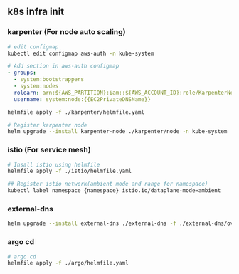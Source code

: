## k8s infra init

### karpenter (For node auto scaling)

```bash
# edit configmap
kubectl edit configmap aws-auth -n kube-system
```

```yaml
# Add section in aws-auth configmap
- groups:
  - system:bootstrappers
  - system:nodes
  rolearn: arn:${AWS_PARTITION}:iam::${AWS_ACCOUNT_ID}:role/KarpenterNodeRole-${CLUSTER_NAME}
  username: system:node:{{EC2PrivateDNSName}}
```

```bash
helmfile apply -f ./karpenter/helmfile.yaml

# Register karpenter node
helm upgrade --install karpenter-node ./karpenter/node -n kube-system
```

### istio (For service mesh)

```bash
# Insall istio using helmfile
helmfile apply -f ./istio/helmfile.yaml

## Register istio network(ambient mode and range for namespace)
kubectl label namespace {namespace} istio.io/dataplane-mode=ambient
```

### external-dns

```bash
helm upgrade --install external-dns ./external-dns -f ./external-dns/overwrite-values.yaml -n external-dns --create-namespace
```

### argo cd

```bash
# argo cd
helmfile apply -f ./argo/helmfile.yaml
```
